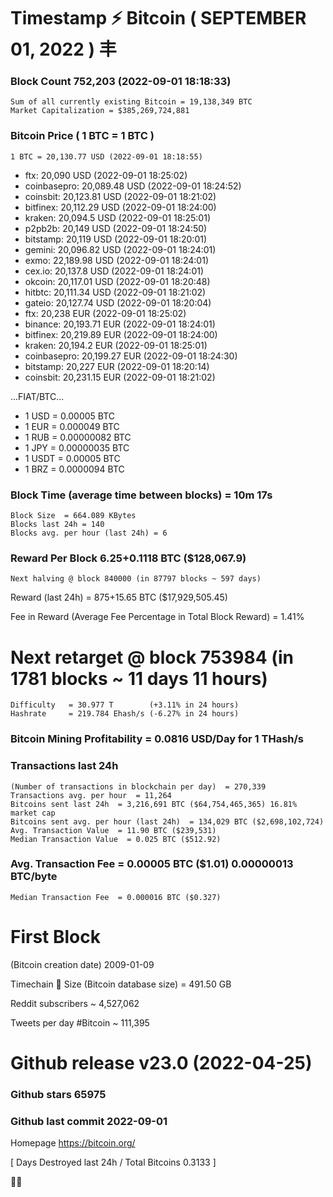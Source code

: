# Timestamp ⚡ Bitcoin ( SEPTEMBER 01, 2022 ) 丰
### Block Count	752,203 (2022-09-01 18:18:33)
    Sum of all currently existing Bitcoin = 19,138,349 BTC
    Market Capitalization = $385,269,724,881

### Bitcoin Price ( 1 BTC = 1 BTC )
	1 BTC = 20,130.77 USD (2022-09-01 18:18:55)
- ftx: 20,090 USD (2022-09-01 18:25:02)
- coinbasepro: 20,089.48 USD (2022-09-01 18:24:52)
- coinsbit: 20,123.81 USD (2022-09-01 18:21:02)
- bitfinex: 20,112.29 USD (2022-09-01 18:24:00)
- kraken: 20,094.5 USD (2022-09-01 18:25:01)
- p2pb2b: 20,149 USD (2022-09-01 18:24:50)
- bitstamp: 20,119 USD (2022-09-01 18:20:01)
- gemini: 20,096.82 USD (2022-09-01 18:24:01)
- exmo: 22,189.98 USD (2022-09-01 18:24:01)
- cex.io: 20,137.8 USD (2022-09-01 18:24:01)
- okcoin: 20,117.01 USD (2022-09-01 18:20:48)
- hitbtc: 20,111.34 USD (2022-09-01 18:21:02)
- gateio: 20,127.74 USD (2022-09-01 18:20:04)
- ftx: 20,238 EUR (2022-09-01 18:25:02)
- binance: 20,193.71 EUR (2022-09-01 18:24:01)
- bitfinex: 20,219.89 EUR (2022-09-01 18:24:00)
- kraken: 20,194.2 EUR (2022-09-01 18:25:01)
- coinbasepro: 20,199.27 EUR (2022-09-01 18:24:30)
- bitstamp: 20,227 EUR (2022-09-01 18:20:14)
- coinsbit: 20,231.15 EUR (2022-09-01 18:21:02)

...FIAT/BTC...

- 1 USD = 0.00005 BTC
- 1 EUR = 0.000049 BTC
- 1 RUB = 0.00000082 BTC
- 1 JPY = 0.00000035 BTC
- 1 USDT = 0.00005 BTC
- 1 BRZ = 0.0000094 BTC

### Block Time (average time between blocks) = 10m 17s
    Block Size  = 664.089 KBytes
    Blocks last 24h	= 140
    Blocks avg. per hour (last 24h)	= 6
### Reward Per Block	6.25+0.1118 BTC ($128,067.9) 
    Next halving @ block 840000 (in 87797 blocks ~ 597 days)

Reward (last 24h)	= 875+15.65 BTC ($17,929,505.45)

Fee in Reward (Average Fee Percentage in Total Block Reward)	= 1.41%

# Next retarget @ block 753984 (in 1781 blocks ~ 11 days 11 hours)
    Difficulty   = 30.977 T        (+3.11% in 24 hours)
    Hashrate     = 219.784 Ehash/s (-6.27% in 24 hours)

### Bitcoin Mining Profitability	= 0.0816 USD/Day for 1 THash/s
### Transactions last 24h
    (Number of transactions in blockchain per day)	= 270,339
    Transactions avg. per hour  = 11,264
    Bitcoins sent last 24h	= 3,216,691 BTC ($64,754,465,365) 16.81% market cap
    Bitcoins sent avg. per hour (last 24h)	= 134,029 BTC ($2,698,102,724)
    Avg. Transaction Value  = 11.90 BTC ($239,531)
    Median Transaction Value  = 0.025 BTC ($512.92)

### Avg. Transaction Fee	= 0.00005 BTC ($1.01) 0.00000013 BTC/byte
    Median Transaction Fee	= 0.000016 BTC ($0.327)

# First Block
(Bitcoin creation date)	2009-01-09

Timechain 🪩 Size (Bitcoin database size)	= 491.50 GB

Reddit subscribers	~ 4,527,062

Tweets per day #Bitcoin	~ 111,395

# Github release	v23.0 (2022-04-25)
### Github stars	65975
### Github last commit	2022-09-01

Homepage	https://bitcoin.org/

[ Days Destroyed last 24h / Total Bitcoins	0.3133 ]

💙💜
